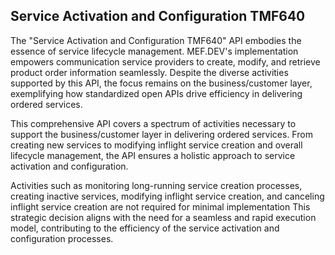 ## Service Activation and Configuration TMF640
The "Service Activation and Configuration TMF640" API embodies the essence of service lifecycle management. MEF.DEV's implementation empowers communication service providers to create, modify, and retrieve product order information seamlessly. Despite the diverse activities supported by this API, the focus remains on the business/customer layer, exemplifying how standardized open APIs drive efficiency in delivering ordered services.

This comprehensive API covers a spectrum of activities necessary to support the business/customer layer in delivering ordered services. From creating new services to modifying inflight service creation and overall lifecycle management, the API ensures a holistic approach to service activation and configuration.

Activities such as monitoring long-running service creation processes, creating inactive services, modifying inflight service creation, and canceling inflight service creation are not required for minimal implementation This strategic decision aligns with the need for a seamless and rapid execution model, contributing to the efficiency of the service activation and configuration processes.
